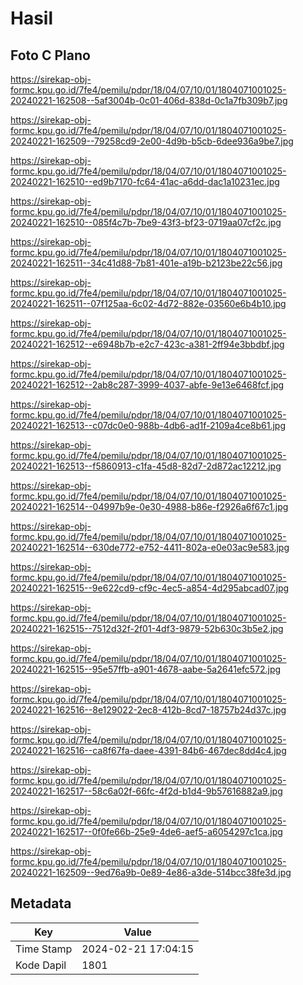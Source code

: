 # Hasil

## Foto C Plano

https://sirekap-obj-formc.kpu.go.id/7fe4/pemilu/pdpr/18/04/07/10/01/1804071001025-20240221-162508--5af3004b-0c01-406d-838d-0c1a7fb309b7.jpg

https://sirekap-obj-formc.kpu.go.id/7fe4/pemilu/pdpr/18/04/07/10/01/1804071001025-20240221-162509--79258cd9-2e00-4d9b-b5cb-6dee936a9be7.jpg

https://sirekap-obj-formc.kpu.go.id/7fe4/pemilu/pdpr/18/04/07/10/01/1804071001025-20240221-162510--ed9b7170-fc64-41ac-a6dd-dac1a10231ec.jpg

https://sirekap-obj-formc.kpu.go.id/7fe4/pemilu/pdpr/18/04/07/10/01/1804071001025-20240221-162510--085f4c7b-7be9-43f3-bf23-0719aa07cf2c.jpg

https://sirekap-obj-formc.kpu.go.id/7fe4/pemilu/pdpr/18/04/07/10/01/1804071001025-20240221-162511--34c41d88-7b81-401e-a19b-b2123be22c56.jpg

https://sirekap-obj-formc.kpu.go.id/7fe4/pemilu/pdpr/18/04/07/10/01/1804071001025-20240221-162511--07f125aa-6c02-4d72-882e-03560e6b4b10.jpg

https://sirekap-obj-formc.kpu.go.id/7fe4/pemilu/pdpr/18/04/07/10/01/1804071001025-20240221-162512--e6948b7b-e2c7-423c-a381-2ff94e3bbdbf.jpg

https://sirekap-obj-formc.kpu.go.id/7fe4/pemilu/pdpr/18/04/07/10/01/1804071001025-20240221-162512--2ab8c287-3999-4037-abfe-9e13e6468fcf.jpg

https://sirekap-obj-formc.kpu.go.id/7fe4/pemilu/pdpr/18/04/07/10/01/1804071001025-20240221-162513--c07dc0e0-988b-4db6-ad1f-2109a4ce8b61.jpg

https://sirekap-obj-formc.kpu.go.id/7fe4/pemilu/pdpr/18/04/07/10/01/1804071001025-20240221-162513--f5860913-c1fa-45d8-82d7-2d872ac12212.jpg

https://sirekap-obj-formc.kpu.go.id/7fe4/pemilu/pdpr/18/04/07/10/01/1804071001025-20240221-162514--04997b9e-0e30-4988-b86e-f2926a6f67c1.jpg

https://sirekap-obj-formc.kpu.go.id/7fe4/pemilu/pdpr/18/04/07/10/01/1804071001025-20240221-162514--630de772-e752-4411-802a-e0e03ac9e583.jpg

https://sirekap-obj-formc.kpu.go.id/7fe4/pemilu/pdpr/18/04/07/10/01/1804071001025-20240221-162515--9e622cd9-cf9c-4ec5-a854-4d295abcad07.jpg

https://sirekap-obj-formc.kpu.go.id/7fe4/pemilu/pdpr/18/04/07/10/01/1804071001025-20240221-162515--7512d32f-2f01-4df3-9879-52b630c3b5e2.jpg

https://sirekap-obj-formc.kpu.go.id/7fe4/pemilu/pdpr/18/04/07/10/01/1804071001025-20240221-162515--95e57ffb-a901-4678-aabe-5a2641efc572.jpg

https://sirekap-obj-formc.kpu.go.id/7fe4/pemilu/pdpr/18/04/07/10/01/1804071001025-20240221-162516--8e129022-2ec8-412b-8cd7-18757b24d37c.jpg

https://sirekap-obj-formc.kpu.go.id/7fe4/pemilu/pdpr/18/04/07/10/01/1804071001025-20240221-162516--ca8f67fa-daee-4391-84b6-467dec8dd4c4.jpg

https://sirekap-obj-formc.kpu.go.id/7fe4/pemilu/pdpr/18/04/07/10/01/1804071001025-20240221-162517--58c6a02f-66fc-4f2d-b1d4-9b57616882a9.jpg

https://sirekap-obj-formc.kpu.go.id/7fe4/pemilu/pdpr/18/04/07/10/01/1804071001025-20240221-162517--0f0fe66b-25e9-4de6-aef5-a6054297c1ca.jpg

https://sirekap-obj-formc.kpu.go.id/7fe4/pemilu/pdpr/18/04/07/10/01/1804071001025-20240221-162509--9ed76a9b-0e89-4e86-a3de-514bcc38fe3d.jpg


## Metadata

| Key        | Value               |
| ---------- | ------------------- |
| Time Stamp | 2024-02-21 17:04:15 |
| Kode Dapil | 1801                |



